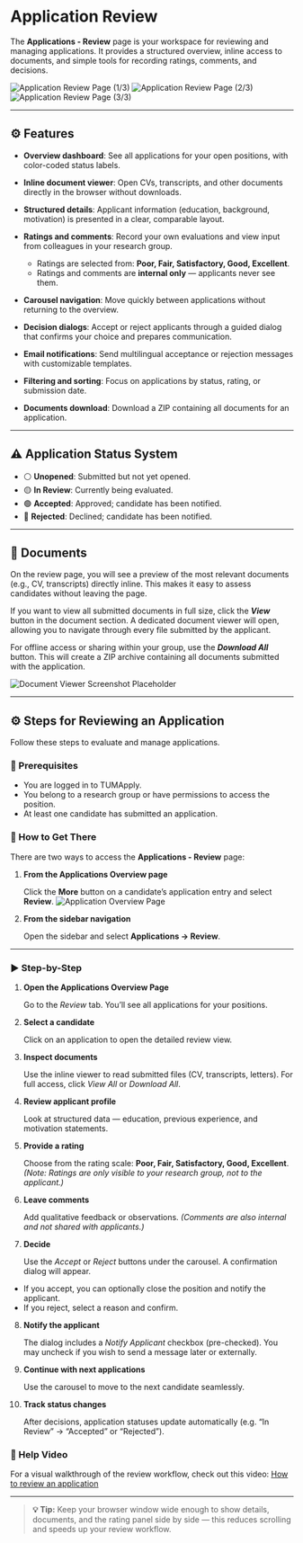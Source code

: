 # Application Review

The **Applications - Review** page is your workspace for reviewing and managing applications. It provides a structured overview, inline access to documents, and simple tools for recording ratings, comments, and decisions.

![Application Review Page (1/3)](images/application-review-1.png)
![Application Review Page (2/3)](images/application-review-2.png)
![Application Review Page (3/3)](images/application-review-3.png)

---

## ⚙️ Features

* **Overview dashboard**: See all applications for your open positions, with color-coded status labels.
* **Inline document viewer**: Open CVs, transcripts, and other documents directly in the browser without downloads.
* **Structured details**: Applicant information (education, background, motivation) is presented in a clear, comparable layout.
* **Ratings and comments**: Record your own evaluations and view input from colleagues in your research group.

  * Ratings are selected from: **Poor, Fair, Satisfactory, Good, Excellent**.
  * Ratings and comments are **internal only** — applicants never see them.
* **Carousel navigation**: Move quickly between applications without returning to the overview.
* **Decision dialogs**: Accept or reject applicants through a guided dialog that confirms your choice and prepares communication.
* **Email notifications**: Send multilingual acceptance or rejection messages with customizable templates.
* **Filtering and sorting**: Focus on applications by status, rating, or submission date.
* **Documents download**: Download a ZIP containing all documents for an application.

---

## ⚠️ Application Status System

* ⚪ **Unopened**: Submitted but not yet opened.
* 🟡 **In Review**: Currently being evaluated.
* 🟢 **Accepted**: Approved; candidate has been notified.
* 🔴 **Rejected**: Declined; candidate has been notified.

---

## 📄 Documents

On the review page, you will see a preview of the most relevant documents (e.g., CV, transcripts) directly inline. This makes it easy to assess candidates without leaving the page.

If you want to view all submitted documents in full size, click the **_View_** button in the document section. A dedicated document viewer will open, allowing you to navigate through every file submitted by the applicant.

For offline access or sharing within your group, use the **_Download All_** button. This will create a ZIP archive containing all documents submitted with the application.

![Document Viewer Screenshot Placeholder](images/application-review-document-dialog.png)

---

## ⚙️ Steps for Reviewing an Application

Follow these steps to evaluate and manage applications.

### 📌 Prerequisites

* You are logged in to TUMApply.
* You belong to a research group or have permissions to access the position.
* At least one candidate has submitted an application.

### 🧭 How to Get There

There are two ways to access the **Applications - Review** page:

1. **From the Applications Overview page**

   Click the **More** button on a candidate’s application entry and select **Review**.
   ![Application Overview Page](images/application-overview.png)

2. **From the sidebar navigation**

   Open the sidebar and select **Applications → Review**.

---

### ▶️ Step-by-Step

1. **Open the Applications Overview Page**

   Go to the *Review* tab. You’ll see all applications for your positions.

2. **Select a candidate**

   Click on an application to open the detailed review view.

3. **Inspect documents**

   Use the inline viewer to read submitted files (CV, transcripts, letters). For full access, click *View All* or *Download All*.

4. **Review applicant profile**

   Look at structured data — education, previous experience, and motivation statements.

5. **Provide a rating**

   Choose from the rating scale: **Poor, Fair, Satisfactory, Good, Excellent**.
   *(Note: Ratings are only visible to your research group, not to the applicant.)*

6. **Leave comments**

   Add qualitative feedback or observations.
   *(Comments are also internal and not shared with applicants.)*

7. **Decide**

   Use the *Accept* or *Reject* buttons under the carousel. A confirmation dialog will appear.

  * If you accept, you can optionally close the position and notify the applicant.
  * If you reject, select a reason and confirm.

8. **Notify the applicant**

   The dialog includes a *Notify Applicant* checkbox (pre-checked). You may uncheck if you wish to send a message later or externally.

9. **Continue with next applications**

   Use the carousel to move to the next candidate seamlessly.

10. **Track status changes**

    After decisions, application statuses update automatically (e.g. “In Review” → “Accepted” or “Rejected”).

### 🎥 Help Video

For a visual walkthrough of the review workflow, check out this video:
[How to review an application](https://www.youtube.com/watch?v=5bqUYhrwyK0)

---

> **💡 Tip:** Keep your browser window wide enough to show details, documents, and the rating panel side by side — this reduces scrolling and speeds up your review workflow.
